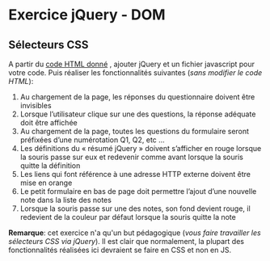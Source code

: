 # Exercice jQuery - DOM

## Sélecteurs CSS

A partir du [code HTML donné](resources/jqueryDomTraining.html) , ajouter jQuery et un fichier javascript pour votre code. Puis réaliser les fonctionnalités suivantes (*sans modifier le code HTML*):

 1. Au chargement de la page, les réponses du questionnaire doivent être invisibles
 2. Lorsque l’utilisateur clique sur une des questions, la réponse adéquate doit être affichée
 3. Au chargement de la page, toutes les questions du formulaire seront préfixées d’une numérotation Q1, Q2, etc ...
 4. Les définitions du « résumé jQuery » doivent s’afficher en rouge lorsque la souris passe sur eux et redevenir comme avant lorsque la souris quitte la définition
 5. Les liens qui font référence à une adresse HTTP externe doivent être mise en orange
 6. Le petit formulaire en bas de page doit permettre l’ajout d’une nouvelle note dans la liste des notes
 7. Lorsque la souris passe sur une des notes, son fond devient rouge, il redevient de la couleur par défaut lorsque la souris quitte la note

**Remarque**: cet exercice n'a qu'un but pédagogique (*vous faire travailler les sélecteurs CSS via jQuery*). Il est clair que normalement, la plupart des fonctionnalités réalisées ici devraient se faire en CSS et non en JS. 
<!--stackedit_data:
eyJoaXN0b3J5IjpbLTE0NTM5NDQwMjFdfQ==
-->